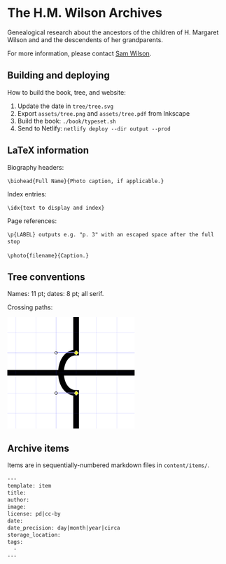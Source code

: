 The H.M. Wilson Archives
========================

Genealogical research about the ancestors of the children of H. Margaret Wilson
and and the descendents of her grandparents.

For more information, please contact [Sam Wilson](https://samwilson.id.au/).

## Building and deploying

How to build the book, tree, and website:

1. Update the date in `tree/tree.svg`
1. Export `assets/tree.png` and `assets/tree.pdf` from Inkscape
2. Build the book: `./book/typeset.sh`
1. Send to Netlify: `netlify deploy --dir output --prod`

## LaTeX information

Biography headers:

	\biohead{Full Name}{Photo caption, if applicable.}

Index entries:

	\idx{text to display and index}

Page references:

	\p{LABEL} outputs e.g. "p. 3" with an escaped space after the full stop

    \photo{filename}{Caption.}

## Tree conventions

Names: 11 pt; dates: 8 pt; all serif.

Crossing paths:

![Paths crossing](tree/path-jumping.png)

## Archive items

Items are in sequentially-numbered markdown files in `content/items/`.

```
---
template: item
title: 
author: 
image: 
license: pd|cc-by
date: 
date_precision: day|month|year|circa
storage_location: 
tags:
  - 
---
```
